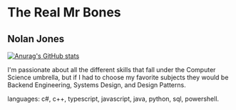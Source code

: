 <h1>The Real Mr Bones</h1>
<h2>Nolan Jones</h2

[![Anurag's GitHub stats](https://github-readme-stats.vercel.app/api?username=TheRealMrBones)](https://github.com/anuraghazra/github-readme-stats)

I'm passionate about all the different skills that fall under the Computer Science umbrella, but if I had to choose my favorite subjects they would be Backend Engineering, Systems Design, and Design Patterns.

languages: c#, c++, typescript, javascript, java, python, sql, powershell. 
